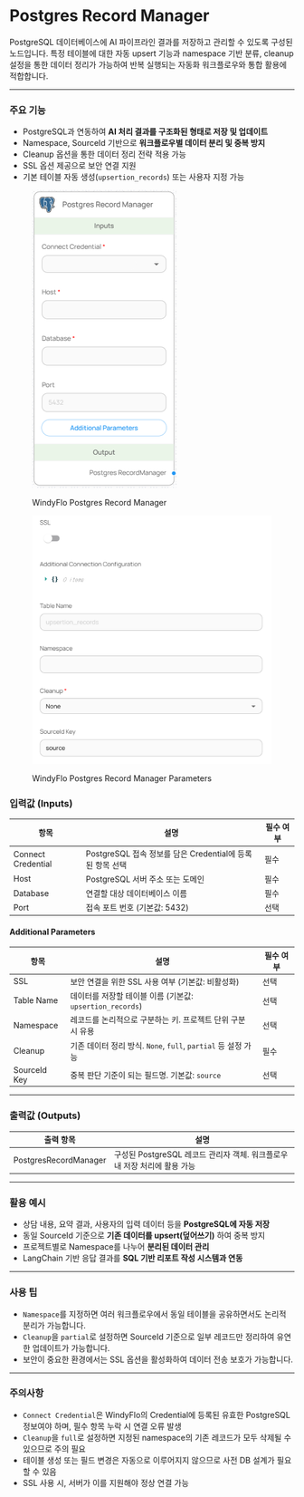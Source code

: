 # Postgres Record Manager

PostgreSQL 데이터베이스에 AI 파이프라인 결과를 저장하고 관리할 수 있도록 구성된 노드입니다. 특정 테이블에 대한 자동 upsert 기능과 namespace 기반 분류, cleanup 설정을 통한 데이터 정리가 가능하여 반복 실행되는 자동화 워크플로우와 통합 활용에 적합합니다.

***

### 주요 기능

* PostgreSQL과 연동하여 **AI 처리 결과를 구조화된 형태로 저장 및 업데이트**
* Namespace, SourceId 기반으로 **워크플로우별 데이터 분리 및 중복 방지**
* Cleanup 옵션을 통한 데이터 정리 전략 적용 가능
* SSL 옵션 제공으로 보안 연결 지원
* 기본 테이블 자동 생성(`upsertion_records`) 또는 사용자 지정 가능

<figure><img src="../../../.gitbook/assets/스크린샷 2025-05-20 181509.png" alt=""><figcaption><p>WindyFlo Postgres Record Manager</p></figcaption></figure>

<figure><img src="../../../.gitbook/assets/스크린샷 2025-05-20 181515.png" alt=""><figcaption><p>WindyFlo Postgres Record Manager Parameters</p></figcaption></figure>

### 입력값 (Inputs)

| 항목                 | 설명                                         | 필수 여부 |
| ------------------ | ------------------------------------------ | ----- |
| Connect Credential | PostgreSQL 접속 정보를 담은 Credential에 등록된 항목 선택 | 필수    |
| Host               | PostgreSQL 서버 주소 또는 도메인                    | 필수    |
| Database           | 연결할 대상 데이터베이스 이름                           | 필수    |
| Port               | 접속 포트 번호 (기본값: 5432)                       | 선택    |

#### Additional Parameters

| 항목           | 설명                                              | 필수 여부 |
| ------------ | ----------------------------------------------- | ----- |
| SSL          | 보안 연결을 위한 SSL 사용 여부 (기본값: 비활성화)                 | 선택    |
| Table Name   | 데이터를 저장할 테이블 이름 (기본값: `upsertion_records`)      | 선택    |
| Namespace    | 레코드를 논리적으로 구분하는 키. 프로젝트 단위 구분 시 유용              | 선택    |
| Cleanup      | 기존 데이터 정리 방식. `None`, `full`, `partial` 등 설정 가능 | 필수    |
| SourceId Key | 중복 판단 기준이 되는 필드명. 기본값: `source`                 | 선택    |

***

### 출력값 (Outputs)

| 출력 항목                 | 설명                                              |
| --------------------- | ----------------------------------------------- |
| PostgresRecordManager | 구성된 PostgreSQL 레코드 관리자 객체. 워크플로우 내 저장 처리에 활용 가능 |

***

### 활용 예시

* 상담 내용, 요약 결과, 사용자의 입력 데이터 등을 **PostgreSQL에 자동 저장**
* 동일 SourceId 기준으로 **기존 데이터를 upsert(덮어쓰기)** 하여 중복 방지
* 프로젝트별로 Namespace를 나누어 **분리된 데이터 관리**
* LangChain 기반 응답 결과를 **SQL 기반 리포트 작성 시스템과 연동**

***

### 사용 팁

* `Namespace`를 지정하면 여러 워크플로우에서 동일 테이블을 공유하면서도 논리적 분리가 가능합니다.
* `Cleanup`을 `partial`로 설정하면 SourceId 기준으로 일부 레코드만 정리하여 유연한 업데이트가 가능합니다.
* 보안이 중요한 환경에서는 SSL 옵션을 활성화하여 데이터 전송 보호가 가능합니다.

***

### 주의사항

* `Connect Credential`은 WindyFlo의 Credential에 등록된 유효한 PostgreSQL 정보여야 하며, 필수 항목 누락 시 연결 오류 발생
* `Cleanup`을 `full`로 설정하면 지정된 namespace의 기존 레코드가 모두 삭제될 수 있으므로 주의 필요
* 테이블 생성 또는 필드 변경은 자동으로 이루어지지 않으므로 사전 DB 설계가 필요할 수 있음
* SSL 사용 시, 서버가 이를 지원해야 정상 연결 가능
